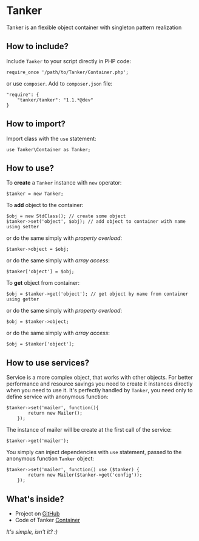 Tanker
======

Tanker is an flexible object container with singleton pattern realization

## How to include?

Include `Tanker` to your script directly in PHP code:

    require_once '/path/to/Tanker/Container.php';

or use `composer`. Add to `composer.json` file:

    "require": {
        "tanker/tanker": "1.1.*@dev"
    }
    
## How to import?

Import class with the `use` statement:

    use Tanker\Container as Tanker;

## How to use?

To **create** a `Tanker` instance with `new` operator:
    
    $tanker = new Tanker;
    
To **add** object to the container:

    $obj = new StdClass(); // create some object
    $tanker->set('object', $obj); // add object to container with name using setter
    
or do the same simply with *property overload*:

    $tanker->object = $obj;

or do the same simply with *array access*:

    $tanker['object'] = $obj;
    
To **get** object from container:

    $obj = $tanker->get('object'); // get object by name from container using getter
    
or do the same simply with *property overload*:

    $obj = $tanker->object;
    
or do the same simply with *array access*:

    $obj = $tanker['object'];
    
## How to use services?

Service is a more complex object, that works with other objects.
For better performance and resource savings you need to create it instances directly when you need to use it.
It's perfectly handled by `Tanker`, you need only to define service with anonymous function:

    $tanker->set('mailer', function(){
            return new Mailer();
        });

The instance of mailer will be create at the first call of the service:

    $tanker->get('mailer');

You simply can inject dependencies with `use` statement, passed to the anonymous function `Tanker` object:

    $tanker->set('mailer', function() use ($tanker) {
            return new Mailer($tanker->get('config'));
        });

## What's inside?

 - Project on [GitHub][1]
 - Code of Tanker [Container][2]

*It's simple, isn't it? :)*

  [1]: https://github.com/bocharsky-bw/tanker
  [2]: https://github.com/bocharsky-bw/tanker/blob/master/src/Tanker/Container.php
